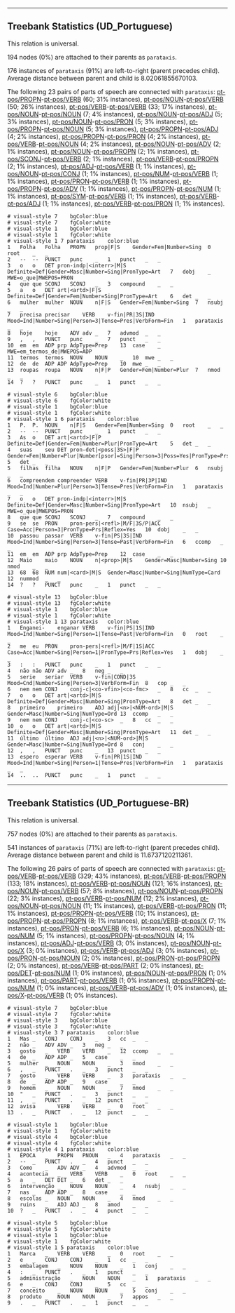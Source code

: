 

--------------------------------------------------------------------------------

## Treebank Statistics (UD_Portuguese)

This relation is universal.

194 nodes (0%) are attached to their parents as `parataxis`.

176 instances of `parataxis` (91%) are left-to-right (parent precedes child).
Average distance between parent and child is 8.02061855670103.

The following 23 pairs of parts of speech are connected with `parataxis`: [pt-pos/PROPN]()-[pt-pos/VERB]() (60; 31% instances), [pt-pos/NOUN]()-[pt-pos/VERB]() (50; 26% instances), [pt-pos/VERB]()-[pt-pos/VERB]() (33; 17% instances), [pt-pos/NOUN]()-[pt-pos/NOUN]() (7; 4% instances), [pt-pos/NOUN]()-[pt-pos/ADJ]() (5; 3% instances), [pt-pos/NOUN]()-[pt-pos/PRON]() (5; 3% instances), [pt-pos/PROPN]()-[pt-pos/NOUN]() (5; 3% instances), [pt-pos/PROPN]()-[pt-pos/ADJ]() (4; 2% instances), [pt-pos/PROPN]()-[pt-pos/PRON]() (4; 2% instances), [pt-pos/VERB]()-[pt-pos/NOUN]() (4; 2% instances), [pt-pos/NOUN]()-[pt-pos/ADV]() (2; 1% instances), [pt-pos/NOUN]()-[pt-pos/PROPN]() (2; 1% instances), [pt-pos/SCONJ]()-[pt-pos/VERB]() (2; 1% instances), [pt-pos/VERB]()-[pt-pos/PROPN]() (2; 1% instances), [pt-pos/ADJ]()-[pt-pos/VERB]() (1; 1% instances), [pt-pos/NOUN]()-[pt-pos/CONJ]() (1; 1% instances), [pt-pos/NUM]()-[pt-pos/VERB]() (1; 1% instances), [pt-pos/PRON]()-[pt-pos/VERB]() (1; 1% instances), [pt-pos/PROPN]()-[pt-pos/ADV]() (1; 1% instances), [pt-pos/PROPN]()-[pt-pos/NUM]() (1; 1% instances), [pt-pos/SYM]()-[pt-pos/VERB]() (1; 1% instances), [pt-pos/VERB]()-[pt-pos/ADJ]() (1; 1% instances), [pt-pos/VERB]()-[pt-pos/PRON]() (1; 1% instances).


~~~ conllu
# visual-style 7	bgColor:blue
# visual-style 7	fgColor:white
# visual-style 1	bgColor:blue
# visual-style 1	fgColor:white
# visual-style 1 7 parataxis	color:blue
1	Folha	Folha	PROPN	prop|F|S	Gender=Fem|Number=Sing	0	root	_	_
2	--	--	PUNCT	punc	_	1	punct	_	_
3	o	o	DET	pron-indp|<interr>|M|S	Definite=Def|Gender=Masc|Number=Sing|PronType=Art	7	dobj	_	MWE=o_que|MWEPOS=PRON
4	que	que	SCONJ	SCONJ	_	3	compound	_	_
5	a	o	DET	art|<artd>|F|S	Definite=Def|Gender=Fem|Number=Sing|PronType=Art	6	det	_	_
6	mulher	mulher	NOUN	n|F|S	Gender=Fem|Number=Sing	7	nsubj	_	_
7	precisa	precisar	VERB	v-fin|PR|3S|IND	Mood=Ind|Number=Sing|Person=3|Tense=Pres|VerbForm=Fin	1	parataxis	_	_
8	hoje	hoje	ADV	adv	_	7	advmod	_	_
9	,	,	PUNCT	punc	_	7	punct	_	_
10	em	em	ADP	prp	AdpType=Prep	13	case	_	MWE=em_termos_de|MWEPOS=ADP
11	termos	termos	NOUN	NOUN	_	10	mwe	_	_
12	de	de	ADP	ADP	AdpType=Prep	10	mwe	_	_
13	roupas	roupa	NOUN	n|F|P	Gender=Fem|Number=Plur	7	nmod	_	_
14	?	?	PUNCT	punc	_	1	punct	_	_

~~~


~~~ conllu
# visual-style 6	bgColor:blue
# visual-style 6	fgColor:white
# visual-style 1	bgColor:blue
# visual-style 1	fgColor:white
# visual-style 1 6 parataxis	color:blue
1	P.	P.	NOUN	n|F|S	Gender=Fem|Number=Sing	0	root	_	_
2	--	--	PUNCT	punc	_	1	punct	_	_
3	As	o	DET	art|<artd>|F|P	Definite=Def|Gender=Fem|Number=Plur|PronType=Art	5	det	_	_
4	suas	seu	DET	pron-det|<poss|3S>|F|P	Gender=Fem|Number=Plur|Number[psor]=Sing|Person=3|Poss=Yes|PronType=Prs	5	det	_	_
5	filhas	filha	NOUN	n|F|P	Gender=Fem|Number=Plur	6	nsubj	_	_
6	compreendem	compreender	VERB	v-fin|PR|3P|IND	Mood=Ind|Number=Plur|Person=3|Tense=Pres|VerbForm=Fin	1	parataxis	_	_
7	o	o	DET	pron-indp|<interr>|M|S	Definite=Def|Gender=Masc|Number=Sing|PronType=Art	10	nsubj	_	MWE=o_que|MWEPOS=PRON
8	que	que	SCONJ	SCONJ	_	7	compound	_	_
9	se	se	PRON	pron-pers|<refl>|M/F|3S/P|ACC	Case=Acc|Person=3|PronType=Prs|Reflex=Yes	10	dobj	_	_
10	passou	passar	VERB	v-fin|PS|3S|IND	Mood=Ind|Number=Sing|Person=3|Tense=Past|VerbForm=Fin	6	ccomp	_	_
11	em	em	ADP	prp	AdpType=Prep	12	case	_	_
12	Maio	maio	NOUN	n|<prop>|M|S	Gender=Masc|Number=Sing	10	nmod	_	_
13	68	68	NUM	num|<card>|M|S	Gender=Masc|Number=Sing|NumType=Card	12	nummod	_	_
14	?	?	PUNCT	punc	_	1	punct	_	_

~~~


~~~ conllu
# visual-style 13	bgColor:blue
# visual-style 13	fgColor:white
# visual-style 1	bgColor:blue
# visual-style 1	fgColor:white
# visual-style 1 13 parataxis	color:blue
1	Enganei-	enganar	VERB	v-fin|PS|1S|IND	Mood=Ind|Number=Sing|Person=1|Tense=Past|VerbForm=Fin	0	root	_	_
2	me	eu	PRON	pron-pers|<refl>|M/F|1S|ACC	Case=Acc|Number=Sing|Person=1|PronType=Prs|Reflex=Yes	1	dobj	_	_
3	:	:	PUNCT	punc	_	1	punct	_	_
4	não	não	ADV	adv	_	8	neg	_	_
5	serie	seriar	VERB	v-fin|COND|3S	Mood=Cnd|Number=Sing|Person=3|VerbForm=Fin	8	cop	_	_
6	nem	nem	CONJ	conj-c|<co-vfin>|<co-fmc>	_	8	cc	_	_
7	o	o	DET	art|<artd>|M|S	Definite=Def|Gender=Masc|Number=Sing|PronType=Art	8	det	_	_
8	primeiro	primeiro	ADJ	adj|<n>|<NUM-ord>|M|S	Gender=Masc|Number=Sing|NumType=Ord	13	ccomp	_	_
9	nem	nem	CONJ	conj-c|<co-sc>	_	8	cc	_	_
10	o	o	DET	art|<artd>|M|S	Definite=Def|Gender=Masc|Number=Sing|PronType=Art	11	det	_	_
11	último	último	ADJ	adj|<n>|<NUM-ord>|M|S	Gender=Masc|Number=Sing|NumType=Ord	8	conj	_	_
12	,	,	PUNCT	punc	_	13	punct	_	_
13	espero	esperar	VERB	v-fin|PR|1S|IND	Mood=Ind|Number=Sing|Person=1|Tense=Pres|VerbForm=Fin	1	parataxis	_	_
14	..	..	PUNCT	punc	_	1	punct	_	_

~~~




--------------------------------------------------------------------------------

## Treebank Statistics (UD_Portuguese-BR)

This relation is universal.

757 nodes (0%) are attached to their parents as `parataxis`.

541 instances of `parataxis` (71%) are left-to-right (parent precedes child).
Average distance between parent and child is 11.6737120211361.

The following 26 pairs of parts of speech are connected with `parataxis`: [pt-pos/VERB]()-[pt-pos/VERB]() (329; 43% instances), [pt-pos/VERB]()-[pt-pos/PROPN]() (133; 18% instances), [pt-pos/VERB]()-[pt-pos/NOUN]() (121; 16% instances), [pt-pos/NOUN]()-[pt-pos/VERB]() (57; 8% instances), [pt-pos/NOUN]()-[pt-pos/PROPN]() (22; 3% instances), [pt-pos/VERB]()-[pt-pos/NUM]() (12; 2% instances), [pt-pos/NOUN]()-[pt-pos/NOUN]() (11; 1% instances), [pt-pos/VERB]()-[pt-pos/PRON]() (11; 1% instances), [pt-pos/PROPN]()-[pt-pos/VERB]() (10; 1% instances), [pt-pos/PROPN]()-[pt-pos/PROPN]() (8; 1% instances), [pt-pos/VERB]()-[pt-pos/X]() (7; 1% instances), [pt-pos/PRON]()-[pt-pos/VERB]() (6; 1% instances), [pt-pos/NOUN]()-[pt-pos/NUM]() (5; 1% instances), [pt-pos/PROPN]()-[pt-pos/NOUN]() (4; 1% instances), [pt-pos/ADJ]()-[pt-pos/VERB]() (3; 0% instances), [pt-pos/NOUN]()-[pt-pos/X]() (3; 0% instances), [pt-pos/VERB]()-[pt-pos/ADJ]() (3; 0% instances), [pt-pos/PRON]()-[pt-pos/NOUN]() (2; 0% instances), [pt-pos/PRON]()-[pt-pos/PROPN]() (2; 0% instances), [pt-pos/VERB]()-[pt-pos/PART]() (2; 0% instances), [pt-pos/DET]()-[pt-pos/NUM]() (1; 0% instances), [pt-pos/NOUN]()-[pt-pos/PRON]() (1; 0% instances), [pt-pos/PART]()-[pt-pos/VERB]() (1; 0% instances), [pt-pos/PROPN]()-[pt-pos/NUM]() (1; 0% instances), [pt-pos/VERB]()-[pt-pos/ADV]() (1; 0% instances), [pt-pos/X]()-[pt-pos/VERB]() (1; 0% instances).


~~~ conllu
# visual-style 7	bgColor:blue
# visual-style 7	fgColor:white
# visual-style 3	bgColor:blue
# visual-style 3	fgColor:white
# visual-style 3 7 parataxis	color:blue
1	Mas	_	CONJ	CONJ	_	3	cc	_	_
2	não	_	ADV	ADV	_	3	neg	_	_
3	gosto	_	VERB	VERB	_	12	ccomp	_	_
4	de	_	ADP	ADP	_	5	case	_	_
5	mulher	_	NOUN	NOUN	_	3	nmod	_	_
6	,	_	PUNCT	.	_	3	punct	_	_
7	gosto	_	VERB	VERB	_	3	parataxis	_	_
8	de	_	ADP	ADP	_	9	case	_	_
9	homem	_	NOUN	NOUN	_	7	nmod	_	_
10	"	_	PUNCT	.	_	3	punct	_	_
11	,	_	PUNCT	.	_	12	punct	_	_
12	avisa	_	VERB	VERB	_	0	root	_	_
13	.	_	PUNCT	.	_	12	punct	_	_

~~~


~~~ conllu
# visual-style 1	bgColor:blue
# visual-style 1	fgColor:white
# visual-style 4	bgColor:blue
# visual-style 4	fgColor:white
# visual-style 4 1 parataxis	color:blue
1	ÉPOCA	_	PROPN	PNOUN	_	4	parataxis	_	_
2	--	_	PUNCT	.	_	4	punct	_	_
3	Como	_	ADV	ADV	_	4	advmod	_	_
4	acontecia	_	VERB	VERB	_	0	root	_	_
5	a	_	DET	DET	_	6	det	_	_
6	intervenção	_	NOUN	NOUN	_	4	nsubj	_	_
7	nas	_	ADP	ADP	_	8	case	_	_
8	escolas	_	NOUN	NOUN	_	4	nmod	_	_
9	ruins	_	ADJ	ADJ	_	8	amod	_	_
10	?	_	PUNCT	.	_	4	punct	_	_

~~~


~~~ conllu
# visual-style 5	bgColor:blue
# visual-style 5	fgColor:white
# visual-style 1	bgColor:blue
# visual-style 1	fgColor:white
# visual-style 1 5 parataxis	color:blue
1	Marca	_	VERB	VERB	_	0	root	_	_
2	e	_	CONJ	CONJ	_	1	cc	_	_
3	embalagem	_	NOUN	NOUN	_	1	conj	_	_
4	:	_	PUNCT	.	_	1	punct	_	_
5	administração	_	NOUN	NOUN	_	1	parataxis	_	_
6	e	_	CONJ	CONJ	_	5	cc	_	_
7	conceito	_	NOUN	NOUN	_	5	conj	_	_
8	produto	_	NOUN	NOUN	_	7	appos	_	_
9	.	_	PUNCT	.	_	1	punct	_	_

~~~


